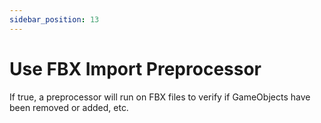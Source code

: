 ```yaml
---
sidebar_position: 13
---
```


# Use FBX Import Preprocessor
  
If true, a preprocessor will run on FBX files to verify if GameObjects have been removed or added, etc.